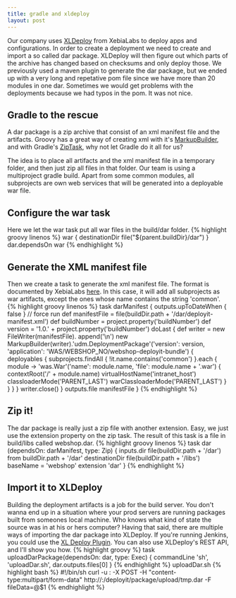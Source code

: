 ```yaml
---
title: gradle and xldeploy
layout: post
---
```

Our company uses [XLDeploy](https://xebialabs.com/products/xl-deploy) from XebiaLabs to deploy apps and configurations. In order to create a deployment we need to create and import a so called dar package. XLDeploy will then figure out which parts of the archive has changed based on checksums and only deploy those. We previously used a maven plugin to generate the dar package, but we ended up with a very long and repetative pom file since we have more than 20 modules in one dar. Sometimes we would get problems with the deployments because we had typos in the pom. It was not nice.

## Gradle to the rescue
A dar package is a zip archive that consist of an xml manifest file and the artifacts. Groovy has a great way of creating xml with it's [MarkupBuilder](http://docs.groovy-lang.org/latest/html/api/groovy/xml/MarkupBuilder.html), and with Gradle's [ZipTask](https://docs.gradle.org/current/dsl/org.gradle.api.tasks.bundling.Zip.html), why not let Gradle do it all for us?

The idea is to place all artifacts and the xml manifest file in a temporary folder, and then just zip all files in that folder. Our team is using a multiproject gradle build. Apart from some common modules, all subprojects are own web services that will be generated into a deployable war file.

## Configure the war task
Here we let the war task put all war files in the build/dar folder.
{% highlight groovy linenos %}
war {
  destinationDir file("${parent.buildDir}/dar")
}
dar.dependsOn war
{% endhighlight %}

## Generate the XML manifest file
Then we create a task to generate the xml manifest file. The format is documented by XebiaLabs [here](https://docs.xebialabs.com/xl-deploy/concept/xl-deploy-manifest-format.html). In this case, it will add all subprojects as war artifacts, except the ones whose name contains the string 'common'.
{% highlight groovy linenos %}
task darManifest {
    outputs.upToDateWhen { false } // force run
    def manifestFile = file(buildDir.path + '/dar/deployit-manifest.xml')
    def buildNumber = project.property('buildNumber')
    def version = '1.0.' + project.property('buildNumber')
    doLast {
        def writer = new FileWriter(manifestFile).
          append('<?xml version="1.0" encoding="UTF-8"?>\n')
        new MarkupBuilder(writer).'udm.DeploymentPackage'('version': version,
          'application': 'WAS/WEBSHOP_NO/webshop-deployit-bundle') {
            deployables {
                subprojects.findAll { !it.name.contains('common') }.each { module ->
                    'was.War'('name': module.name, 'file': module.name + '.war') {
                        contextRoot('/' + module.name)
                        virtualHostName('intranet_host')
                        classloaderMode('PARENT_LAST')
                        warClassloaderMode('PARENT_LAST')
                    }
                }
            }
        }
        writer.close()
    }
    outputs.file manifestFile
}
{% endhighlight %}

## Zip it!
The dar package is really just a zip file with another extension. Easy, we just use the extension property on the zip task. The result of this task is a file in build/libs called webshop.dar.
{% highlight groovy linenos %}
task dar (dependsOn: darManifest, type: Zip) {
    inputs.dir file(buildDir.path + '/dar')
    from buildDir.path + '/dar'
    destinationDir file(buildDir.path + '/libs')
    baseName = 'webshop'
    extension 'dar'
}
{% endhighlight %}

## Import it to XLDeploy
Building the deployment artifacts is a job for the build server. You don't wanna end up in a situation where your prod servers are running packages built from someones local machine. Who knows what kind of state the source was in at his or hers computer? Having that said, there are multiple ways of importing the dar package into XLDeploy. If you're running Jenkins, you could use the [XL Deploy Plugin](https://wiki.jenkins-ci.org/display/JENKINS/XL+Deploy+Plugin). You can also use XLDeploy's REST API, and I'll show you how.
{% highlight groovy %}
task uploadDarPackage(dependsOn: dar, type: Exec) {
  commandLine 'sh', 'uploadDar.sh', dar.outputs.files[0]
}
{% endhighlight %}
uploadDar.sh
{% highlight bash %}
#!/bin/sh
curl -u <username>:<password> -X POST -H "content-type:multipart/form-data" http://<host>:<port>/deployit/package/upload/tmp.dar -F fileData=@$1
{% endhighlight %}
